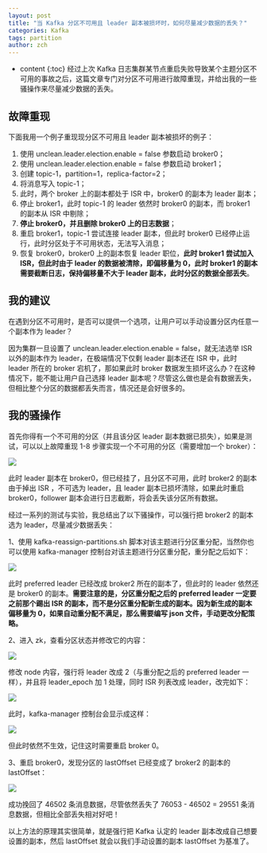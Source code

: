 ```yaml
---
layout: post
title: "当 Kafka 分区不可用且 leader 副本被损坏时，如何尽量减少数据的丢失？"
categories: Kafka
tags: partition
author: zch
---
```


* content
{:toc}
经过上次 Kafka 日志集群某节点重启失败导致某个主题分区不可用的事故之后，这篇文章专门对分区不可用进行故障重现，并给出我的一些骚操作来尽量减少数据的丢失。









## 故障重现

下面我用一个例子重现现分区不可用且 leader 副本被损坏的例子：

1. 使用 unclean.leader.election.enable = false 参数启动 broker0；
2. 使用 unclean.leader.election.enable = false 参数启动 broker1；
3. 创建 topic-1，partition=1，replica-factor=2；
4. 将消息写入 topic-1；
5. 此时，两个 broker 上的副本都处于 ISR 中，broker0 的副本为 leader 副本；
6. 停止 broker1，此时 topic-1 的 leader 依然时 broker0 的副本，而 broker1 的副本从 ISR 中剔除；
7. **停止 broker0，并且删除 broker0 上的日志数据**；
8. 重启 broker1，topic-1 尝试连接 leader 副本，但此时 broker0 已经停止运行，此时分区处于不可用状态，无法写入消息；
9. 恢复 broker0，broker0 上的副本恢复 leader 职位，**此时 broker1 尝试加入 ISR，但此时由于 leader 的数据被清除，即偏移量为 0，此时 broker1 的副本需要截断日志，保持偏移量不大于 leader 副本，此时分区的数据全部丢失**。



## 我的建议

在遇到分区不可用时，是否可以提供一个选项，让用户可以手动设置分区内任意一个副本作为 leader？

因为集群一旦设置了 unclean.leader.election.enable = false，就无法选举 ISR 以外的副本作为 leader，在极端情况下仅剩 leader 副本还在 ISR 中，此时 leader 所在的 broker 宕机了，那如果此时 broker 数据发生损坏这么办？在这种情况下，能不能让用户自己选择 leader 副本呢？尽管这么做也是会有数据丢失，但相比整个分区的数据都丢失而言，情况还是会好很多的。



## 我的骚操作

首先你得有一个不可用的分区（并且该分区 leader 副本数据已损失），如果是测试，可以以上故障重现 1-8 步骤实现一个不可用的分区（需要增加一个 broker）：

![](https://gitee.com/objcoding/md-picture/raw/master/img/20200315200806.png)

此时 leader 副本在 broker0，但已经挂了，且分区不可用，此时 broker2 的副本由于掉出 ISR ，不可选为 leader，且 leader 副本已损坏清除，如果此时重启 broker0，follower 副本会进行日志截断，将会丢失该分区所有数据。

经过一系列的测试与实验，我总结出了以下骚操作，可以强行把  broker2 的副本选为 leader，尽量减少数据丢失：

1、使用 kafka-reassign-partitions.sh 脚本对该主题进行分区重分配，当然你也可以使用 kafka-manager 控制台对该主题进行分区重分配，重分配之后如下：

![](https://gitee.com/objcoding/md-picture/raw/master/img/20200315201915.png)

此时 preferred leader 已经改成 broker2 所在的副本了，但此时的 leader 依然还是 broker0 的副本。**需要注意的是，分区重分配之后的 preferred leader 一定要之前那个踢出 ISR 的副本，而不是分区重分配新生成的副本。因为新生成的副本偏移量为 0，如果自动重分配不满足，那么需要编写 json 文件，手动更改分配策略。**

2、进入 zk，查看分区状态并修改它的内容：

![](https://gitee.com/objcoding/md-picture/raw/master/img/20200315202132.png)

修改 node 内容，强行将 leader 改成 2（与重分配之后的  preferred leader 一样），并且将 leader_epoch 加 1 处理，同时 ISR 列表改成 leader，改完如下：

![](https://gitee.com/objcoding/md-picture/raw/master/img/20200315202637.png)

此时，kafka-manager 控制台会显示成这样：

![](https://gitee.com/objcoding/md-picture/raw/master/img/20200315202812.png)

但此时依然不生效，记住这时需要重启 broker 0。

3、重启 broker0，发现分区的 lastOffset 已经变成了  broker2 的副本的 lastOffset：

![](https://gitee.com/objcoding/md-picture/raw/master/img/20200315203052.png)

成功挽回了 46502 条消息数据，尽管依然丢失了 76053 - 46502 = 29551 条消息数据，但相比全部丢失相对好吧！

以上方法的原理其实很简单，就是强行把 Kafka 认定的 leader 副本改成自己想要设置的副本，然后 lastOffset 就会以我们手动设置的副本 lastOffset 为基准了。
